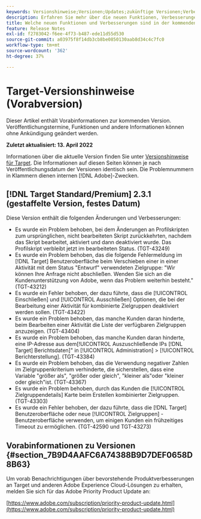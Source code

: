 ```yaml
---
keywords: Versionshinweise;Versionen;Updates;zukünftige Versionen;Verbesserungen;neue Funktionen;Fehlerbehebungen;Updates;Vorabversion
description: Erfahren Sie mehr über die neuen Funktionen, Verbesserungen und Fehlerbehebungen in der kommenden Version von Adobe Target sowie in den zugehörigen SDKs, APIs und JavaScript-Bibliotheken.
title: Welche neuen Funktionen und Verbesserungen sind in der kommenden Version enthalten?
feature: Release Notes
exl-id: f2783042-f6ee-4f73-b487-ede11d55d530
source-git-commit: a03975f8f14db3cb8be0850130aab8d34c4c7fc0
workflow-type: tm+mt
source-wordcount: '362'
ht-degree: 37%

---
```


# Target-Versionshinweise (Vorabversion)

Dieser Artikel enthält Vorabinformationen zur kommenden Version. Veröffentlichungstermine, Funktionen und andere Informationen können ohne Ankündigung geändert werden.

**Zuletzt aktualisiert: 13. April 2022**

Informationen über die aktuelle Version finden Sie unter [Versionshinweise für Target](release-notes.md). Die Informationen auf diesen Seiten können je nach Veröffentlichungsdatum der Versionen identisch sein. Die Problemnummern in Klammern dienen internen [!DNL Adobe]-Zwecken.

## [!DNL Target Standard/Premium] 2.3.1 (gestaffelte Version, festes Datum)

Diese Version enthält die folgenden Änderungen und Verbesserungen:

* Es wurde ein Problem behoben, bei dem Änderungen an Profilskripten zum ursprünglichen, nicht bearbeiteten Skript zurückkehrten, nachdem das Skript bearbeitet, aktiviert und dann deaktiviert wurde. Das Profilskript verbleibt jetzt im bearbeiteten Status. (TGT-43249)
* Es wurde ein Problem behoben, das die folgende Fehlermeldung im [!DNL Target] Benutzeroberfläche beim Verschieben einer in einer Aktivität mit dem Status &quot;Entwurf&quot; verwendeten Zielgruppe: &quot;Wir können Ihre Anfrage nicht abschließen. Wenden Sie sich an die Kundenunterstützung von Adobe, wenn das Problem weiterhin besteht.&quot; (TGT-43212)
* Es wurde ein Fehler behoben, der dazu führte, dass die [!UICONTROL Einschließen] und [!UICONTROL Ausschließen] Optionen, die bei der Bearbeitung einer Aktivität für kombinierte Zielgruppen deaktiviert werden sollen. (TGT-43422)
* Es wurde ein Problem behoben, das manche Kunden daran hinderte, beim Bearbeiten einer Aktivität die Liste der verfügbaren Zielgruppen anzuzeigen. (TGT-43404)
* Es wurde ein Problem behoben, das manche Kunden daran hinderte, eine IP-Adresse aus dem[!UICONTROL Auszuschließende IPs [!DNL Target] Berichtsdaten]&quot; in [!UICONTROL Administration] > [!UICONTROL Berichterstellung]. (TGT-43384)
* Es wurde ein Problem behoben, das die Verwendung negativer Zahlen im Zielgruppenkriterium verhinderte, die sicherstellen, dass eine Variable &quot;größer als&quot;, &quot;größer oder gleich&quot;, &quot;kleiner als&quot;oder &quot;kleiner oder gleich&quot;ist. (TGT-43367)
* Es wurde ein Problem behoben, durch das Kunden die [!UICONTROL Zielgruppendetails] Karte beim Erstellen kombinierter Zielgruppen. (TGT-43303)
* Es wurde ein Fehler behoben, der dazu führte, dass die [!DNL Target] Benutzeroberfläche oder neue [!UICONTROL Zielgruppen] -Benutzeroberfläche verwenden, um einigen Kunden ein frühzeitiges Timeout zu ermöglichen. (TGT-42590 und TGT-43273)

## Vorabinformationen zu Versionen {#section_7B9D4AAFC6A74388B9D7DEF0658D8B63}

Um vorab Benachrichtigungen über bevorstehende Produktverbesserungen an Target und anderen Adobe Experience Cloud-Lösungen zu erhalten, melden Sie sich für das Adobe Priority Product Update an:

[https://www.adobe.com/subscription/priority-product-update.html](https://www.adobe.com/subscription/priority-product-update.html)

